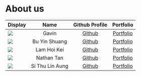 # About us

Display |      Name       | Github Profile | Portfolio 
--------|:---------------:|:--------------:|:---------:
![](https://via.placeholder.com/100.png?text=Photo) |      Gavin      | [Github](https://github.com/parasytezz) | [Portfolio](https://ay2425s1-cs2113-w14-2.github.io/tp/team/parasytezz.html)
![](https://via.placeholder.com/100.png?text=Photo) |  Bu Yin Shuang  | [Github](https://github.com/crystal-bys) | [Portfolio](docs/team/johndoe.md)
![](https://via.placeholder.com/100.png?text=Photo) |   Lam Hoi Kei   | [Github](https://github.com/) | [Portfolio](docs/team/johndoe.md)
![](https://via.placeholder.com/100.png?text=Photo) |   Nathan Tan    | [Github](https://github.com/Yisoong) | [Portfolio](docs/team/johndoe.md)
![](https://via.placeholder.com/100.png?text=Photo) | Si Thu Lin Aung | [Github](https://github.com/) | [Portfolio](docs/team/johndoe.md)
